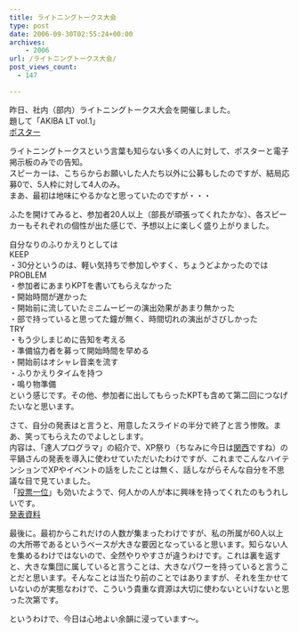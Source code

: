 ```yaml
---
title: ライトニングトークス大会
type: post
date: 2006-09-30T02:55:24+00:00
archives:
    - 2006
url: /ライトニングトークス大会/
post_views_count:
  - 147

---
```

昨日、社内（部内）ライトニングトークス大会を開催しました。  
題して「AKIBA LT vol.1」  
[ポスター][1]

ライトニングトークスという言葉も知らない多くの人に対して、ポスターと電子掲示板のみでの告知。  
スピーカーは、こちらからお願いした人たち以外に公募もしたのですが、結局応募0で、5人枠に対して4人のみ。  
まあ、最初は地味にやるかなと思っていたのですが・・・

ふたを開けてみると、参加者20人以上（部長が頑張ってくれたかな）、各スピーカーもそれぞれの個性が出た感じで、予想以上に楽しく盛り上がりました。

自分なりのふりかえりとしては  
KEEP  
・30分というのは、軽い気持ちで参加しやすく、ちょうどよかったのでは  
PROBLEM  
・参加者にあまりKPTを書いてもらえなかった  
・開始時間が遅かった  
・開始前に流していたミニムービーの演出効果があまり無かった  
・部で持っていると思ってた鐘が無く、時間切れの演出がさびしかった  
TRY  
・もう少しまじめに告知を考える  
・準備協力者を募って開始時間を早める  
・開始前はオシャレ音楽を流す  
・ふりかえりタイムを持つ  
・鳴り物準備  
という感じです。その他、参加者に出してもらったKPTも含めて第二回につなげたいなと思います。

さて、自分の発表はと言うと、用意したスライドの半分で終了と言う惨敗。まあ、笑ってもらえたのでよしとします。  
内容は、「達人プログラマ」の紹介で、XP祭り（ちなみに今日は<a href="http://xpmaturi-kansai.org/" target="_blank">関西</a>ですね）の平鍋さんの発表を導入に使わせていただいたわけですが、これまでこんなハイテンションでXPやイベントの話をしたことは無く、話しながらそんな自分を不思議な目で見ていました。  
「<a href="http://konnokiyotaka.txt-nifty.com/pgblog/2006/09/post_d134.html" target="_blank">投票一位</a>」も効いたようで、何人かの人が本に興味を持ってくれたのもうれしいです。  
[発表資料][2]

最後に。最初からこれだけの人数が集まったわけですが、私の所属が60人以上の大所帯であるというベースが大きな要因となっていると思います。知らない人を集めるわけではないので、全然やりやすさが違うわけです。これは裏を返すと、大きな集団に属していると言うことは、大きなパワーを持っていると言うことだと思います。そんなことは当たり前のことではありますが、それを生かせていないのが実態なわけで、こういう貴重な資源は大切に使わないといけないと思った次第です。 

というわけで、今日は心地よい余韻に浸っています～。

 [1]: http://konnokiyotaka.txt-nifty.com/pgblog/files/vol1.zip
 [2]: http://konnokiyotaka.txt-nifty.com/pgblog/files/pre.zip